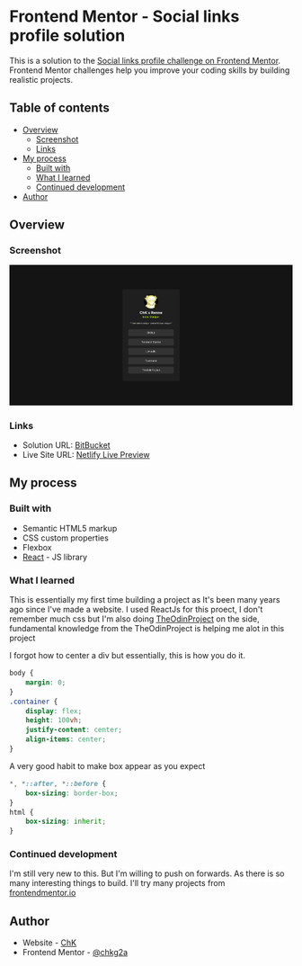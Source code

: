 # Frontend Mentor - Social links profile solution

This is a solution to the [Social links profile challenge on Frontend Mentor](https://www.frontendmentor.io/challenges/social-links-profile-UG32l9m6dQ). Frontend Mentor challenges help you improve your coding skills by building realistic projects. 

## Table of contents

- [Overview](#overview)
  - [Screenshot](#screenshot)
  - [Links](#links)
- [My process](#my-process)
  - [Built with](#built-with)
  - [What I learned](#what-i-learned)
  - [Continued development](#continued-development)
- [Author](#author)
## Overview

### Screenshot

![](./screenshot.jpg)

### Links

- Solution URL: [BitBucket](https://bitbucket.org/chkg2a0/social-links-profile)
- Live Site URL: [Netlify Live Preview](https://chk-social-links.netlify.app/)

## My process

### Built with

- Semantic HTML5 markup
- CSS custom properties
- Flexbox
- [React](https://reactjs.org/) - JS library

### What I learned

This is essentially my first time building a project as It's been many years ago since I've made a website. I used ReactJs for this proect, I don't remember much css but I'm also doing [TheOdinProject](https://www.theodinproject.com/) on the side, fundamental knowledge from the TheOdinProject is helping me alot in this project

I forgot how to center a div but essentially, this is how you do it.

```css
body {
    margin: 0;
}
.container {
    display: flex;
    height: 100vh;
    justify-content: center;
    align-items: center;
}
```
A very good habit to make box appear as you expect
```css
*, *::after, *::before {
    box-sizing: border-box;
}
html {
    box-sizing: inherit;
}
```

### Continued development
I'm still very new to this. But I'm willing to push on forwards. As there is so many interesting things to build. I'll try many projects from [frontendmentor.io](https://www.frontendmentor.io)


## Author

- Website - [ChK](https://chkxrenne.xyz)
- Frontend Mentor - [@chkg2a](https://www.frontendmentor.io/profile/chkg2a)

